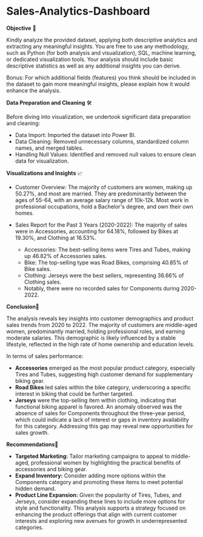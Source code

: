 # Sales-Analytics-Dashboard
**Objective** 🎯

Kindly analyze the provided dataset, applying both descriptive analytics and extracting any meaningful insights. You are free to use any methodology, such as Python (for both analysis and visualization), SQL, machine learning, or dedicated visualization tools. Your analysis should include basic descriptive statistics as well as any additional insights you can derive.

Bonus: For which additional fields (features) you think should be included in the dataset to gain more meaningful insights, please explain how it would enhance the analysis.

**Data Preparation and Cleaning** 🛠️

Before diving into visualization, we undertook significant data preparation and cleaning:

- Data Import: Imported the dataset into Power BI.
- Data Cleaning: Removed unnecessary columns, standardized column names, and merged tables.
- Handling Null Values: Identified and removed null values to ensure clean data for visualization.

**Visualizations and Insights** 📈
- Customer Overview: The majority of customers are women, making up 50.27%, and most are married. They are predominantly between the ages of 55-64, 
  with an average salary range of 10k-12k. Most work in professional occupations, hold a Bachelor's degree, and own their own homes.

- Sales Report for the Past 3 Years (2020-2022): The majority of sales were in Accessories, accounting for 64.18%, 
  followed by Bikes at 19.30%, and Clothing at 16.53%.
  - Accessories: The best-selling items were Tires and Tubes, making up 46.82% of Accessories sales.
  - Bike: The top-selling type was Road Bikes, comprising 40.85% of Bike sales.
  - Clothing: Jerseys were the best sellers, representing 36.66% of Clothing sales.
  - Notably, there were no recorded sales for Components during 2020-2022.

**Conclusion**🌟

The analysis reveals key insights into customer demographics and product sales trends from 2020 to 2022. The majority of customers are middle-aged women, 
predominantly married, holding professional roles, and earning moderate salaries. This demographic is likely influenced by a stable lifestyle, reflected 
in the high rate of home ownership and education levels.

In terms of sales performance:
  - **Accessories** emerged as the most popular product category, especially Tires and Tubes, suggesting high customer demand for supplementary biking gear.
  - **Road Bikes** led sales within the bike category, underscoring a specific interest in biking that could be further targeted.
  - **Jerseys** were the top-selling item within clothing, indicating that functional biking apparel is favored.
  An anomaly observed was the absence of sales for Components throughout the three-year period, which could indicate a lack of interest or gaps in inventory availability for this category.   Addressing this gap may reveal new opportunities for sales growth.

**Recommendations**🚀

  - **Targeted Marketing:** Tailor marketing campaigns to appeal to middle-aged, professional women by highlighting the practical benefits of accessories and biking gear.
  - **Expand Inventory:** Consider adding more options within the Components category and promoting these items to meet potential hidden demand.
  - **Product Line Expansion:** Given the popularity of Tires, Tubes, and Jerseys, consider expanding these lines to include more options for style and functionality.
  This analysis supports a strategy focused on enhancing the product offerings that align with current customer interests and exploring new avenues for growth in underrepresented categories.


